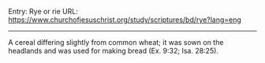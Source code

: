Entry: Rye or rie
URL: https://www.churchofjesuschrist.org/study/scriptures/bd/rye?lang=eng

---

A cereal differing slightly from common wheat; it was sown on the headlands and was used for making bread (Ex. 9:32; Isa. 28:25).
